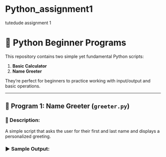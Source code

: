 # Python_assignment1
tutedude assignment 1
# 🐍 Python Beginner Programs

This repository contains two simple yet fundamental Python scripts:

1. **Basic Calculator**
2. **Name Greeter**

They’re perfect for beginners to practice working with input/output and basic operations.

---

## 📘 Program 1: Name Greeter (`greeter.py`)

### 📌 Description:
A simple script that asks the user for their first and last name and displays a personalized greeting.

### ▶️ Sample Output:
